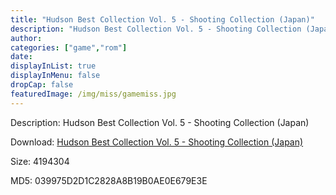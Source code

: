 ```yaml
---
title: "Hudson Best Collection Vol. 5 - Shooting Collection (Japan)"
description: "Hudson Best Collection Vol. 5 - Shooting Collection (Japan)"
author: 
categories: ["game","rom"]
date: 
displayInList: true
displayInMenu: false
dropCap: false
featuredImage: /img/miss/gamemiss.jpg
---
```


Description: Hudson Best Collection Vol. 5 - Shooting Collection (Japan)

Download: <a style="text-decoration:underline;" href="https://mega.nz/#!7WJkwQSb!foNAlwStP-fBomcn88OpdRiWwhHk1_J615RYgajJCmA" target = "_blank" rel = "nofollow" > Hudson Best Collection Vol. 5 - Shooting Collection (Japan)</a>

Size: 4194304

MD5: 039975D2D1C2828A8B19B0AE0E679E3E

